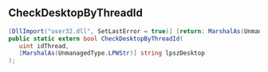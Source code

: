 ## CheckDesktopByThreadId

```csharp
[DllImport("user32.dll", SetLastError = true)] [return: MarshalAs(UnmanagedType.Bool)]
public static extern bool CheckDesktopByThreadId(
   uint idThread,
   [MarshalAs(UnmanagedType.LPWStr)] string lpszDesktop
);
```

